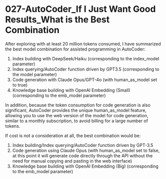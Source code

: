 # 027-AutoCoder_If I Just Want Good Results_What is the Best Combination

After exploring with at least 20 million tokens consumed, I have summarized the best model combination for assisted programming in AutoCoder:
1. Index building with DeepSeek/Haiku (corresponding to the index_model parameter)
2. Index querying/AutoCoder function driven by GPT3.5 (corresponding to the model parameter)
3. Code generation with Claude Opus/GPT-4o (with human_as_model set to true)
4. Knowledge base building with OpenAI Embedding (Small) (corresponding to the emb_model parameter)

In addition, because the token consumption for code generation is also significant, AutoCoder provides the unique human_as_model feature, allowing you to use the web version of the model for code generation, similar to a monthly subscription, to avoid billing for a large number of tokens.

If cost is not a consideration at all, the best combination would be:
1. Index building/Index querying/AutoCoder function driven by GPT-3.5
2. Code generation using Claude Opus (with human_as_model set to false, at this point it will generate code directly through the API without the need for manual copying and pasting in the web interface)
3. Knowledge base building with OpenAI Embedding (Big) (corresponding to the emb_model parameter)